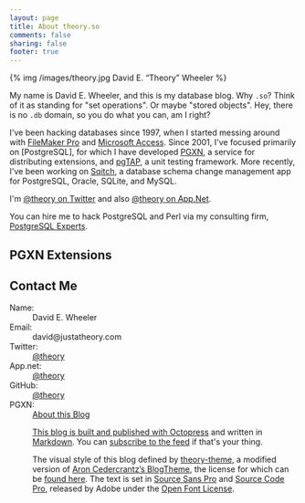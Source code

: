 ```yaml
---
layout: page
title: About theory.so
comments: false
sharing: false
footer: true
---
```


{% img /images/theory.jpg David E. “Theory” Wheeler %}

My name is David E. Wheeler, and this is my database blog. Why `.so`? Think of
it as standing for "set operations". Or maybe "stored objects". Hey, there is
no `.db` domain, so you do what you can, am I right?

I've been hacking databases since 1997, when I started messing around with
[FileMaker Pro](https://en.wikipedia.org/wiki/FileMaker) and
[Microsoft Access](https://en.wikipedia.org/wiki/Microsoft_Access). Since
2001, I've focused primarily on [PostgreSQL], for which I have developed
[PGXN](http://pgxn.org/), a service for distributing extensions, and
[pgTAP](http://pgtap.org/), a unit testing framework. More recently, I've been
working on [Sqitch](http://sqitch.org/), a database schema change management
app for PostgreSQL, Oracle, SQLite, and MySQL.

I'm [@theory on Twitter](https://twitter.com/theory/) and also
[@theory on App.Net](https://alpha.app.net/theory/).

You can hire me to hack PostgreSQL and Perl via my consulting firm,
[PostgreSQL Experts](http://pgexperts.com/).

PGXN Extensions
---------------

<script type="text/javascript">
function dists(data) {
    document.write('<dl>');
    for (dist in data.releases) {
        document.write(
            '<dt><a href=http://pgxn.org/dist/' + dist.toLowerCase() +
            '/>' + dist + '</a></dt>' +
            '<dd>' + data.releases[dist].abstract + '</dd>'
        );
    }
    document.write('</dl>');
}
</script>
<script type="text/javascript"
        src="http://api.pgxn.org/user/theory.json?callback=dists">
</script>

Contact Me
----------

<section class="vcard" itemtype="http://data-vocabulary.org/Person"><p></p>
<dl>
    <dt>Name:</dt>
    <dd itemprop="name">David E. Wheeler</dd>
    <dt>Email:</dt>
    <dd>david@justatheory.com</dd>
    <dt>Twitter:</dt>
    <dd itemprop="url"><a href="https://twitter.com/theory">@theory</a></dd>
    <dt>App.net:</dt>
    <dd itemprop="url"><a href="https://alpha.app.net/theory">@theory</a></dd>
    <dt>GitHub:</dt>
    <dd itemprop="url"><a href="https://github.com/theory">@theory</a></dd>
    <dt>PGXN:</dt>
    <dd itemprop="url"><a href="http://pgxn.org/user/theory>@theory</a></dd>
</dl>
</section>

About this Blog
---------------

This blog is built and published with [Octopress](http://octopress.org/) and
written in [Markdown](http://daringfireball.net/projects/markdown/). You can
[subscribe to the feed](/atom.xml) if that's your thing.

The visual style of this blog defined by
[theory-theme](https://github.com/theory/theory-theme/), a modified version of
[Aron Cedercrantz’s BlogTheme](https://github.com/rastersize/BlogTheme), the
license for which can be
[found here](https://github.com/rastersize/BlogTheme/blob/master/LICENSE). The
text is set in [Source Sans Pro](https://github.com/adobe/source-sans-pro) and
[Source Code Pro](https://github.com/adobe/source-code-pro), released by Adobe under the
[Open Font License](https://github.com/adobe/source-code-pro/blob/master/LICENSE.txt).
